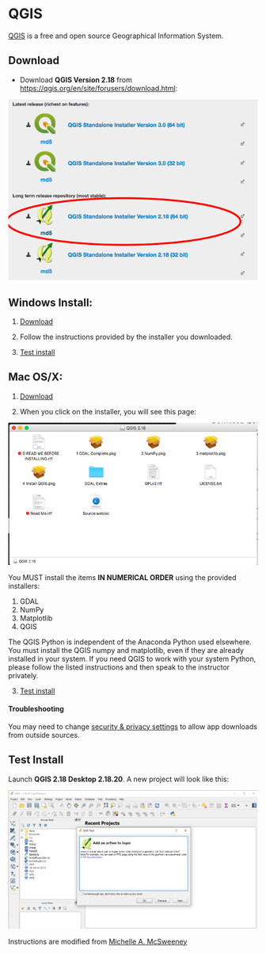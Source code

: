 # QGIS

[QGIS](http://www.qgis.org/en/site/) is a free and open source Geographical Information System. 


## Download
* Download __QGIS Version 2.18__ from https://qgis.org/en/site/forusers/download.html:

![list of qgis download options (version 3.0 64 bit, 3.0, 32 bit, 2.18 64 bit, 2.18 32 bit) with 2.18 64bit circled](../images/windows/qgis/qgis_download.png)

## Windows Install:

1. [Download](#download)

2. Follow the instructions provided by the installer you downloaded.  

3. [Test install](#test-install)

## Mac OS/X:

1. [Download](#download)

2. When you click on the installer, you will see this page:

![osx file explorer showing 0. 0. Readme_Install.rtf, 1. gdal.pkg, 2. numpy.pkg, 3. matplotlib.pkg, 4. qgis.pkg, gdal extras folder, readme.rtf, License, GPL license](../images/osx/qgis.png)

 You MUST install the items **IN NUMERICAL ORDER** using the provided installers:

1. GDAL
2. NumPy
3. Matplotlib
4. QGIS

The QGIS Python is independent of the Anaconda Python used elsewhere. You must install the QGIS numpy and matplotlib, even if they are already installed in your system. If you need QGIS to work with your system Python, please follow the listed instructions and then speak to the instructor privately.

3. [Test install](#test-install)

#### Troubleshooting
You may need to change [security & privacy settings](https://support.apple.com/en-us/HT202491) to allow app downloads from outside sources.

## Test Install
 Launch __QGIS 2.18 Desktop 2.18.20__. A new project will look like this:

![qgis installer](../images/windows/qgis/qgis09.png)

Instructions are modified from [Michelle A. McSweeney](https://github.com/michellejm/Intro-QGIS-CUNY-FemSTEM/blob/master/Install-QGIS.md)

